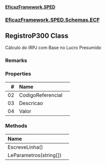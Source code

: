 #### [EficazFramework.SPED](EficazFrameworkSPED.md 'EficazFramework SPED')
### [EficazFramework.SPED.Schemas.ECF](EficazFramework.SPED.Schemas.ECF.md 'EficazFramework.SPED.Schemas.ECF')

## RegistroP300 Class

Cálculo do IRPJ com Base no Lucro Presumido

### Remarks
### Properties

| # | Name | |
| ---: | :--- | :--- |
| 02 | CodigoReferencial |  |
| 03 | Descricao |  |
| 04 | Valor |  |
### Methods

| Name | |
| :--- | :--- |
| EscreveLinha() |  |
| LeParametros(string[]) |  |
